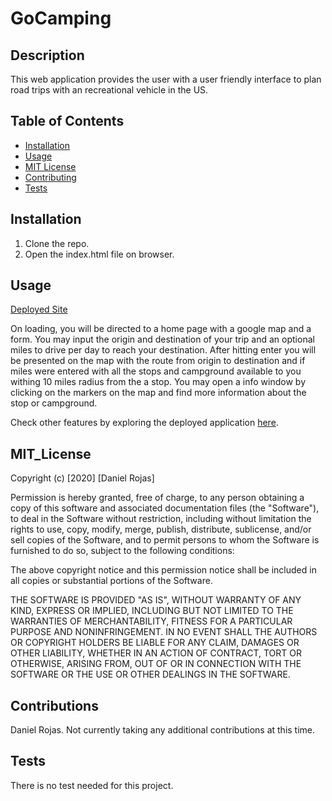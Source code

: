 # GoCamping

## Description

This web application provides the user with a user friendly interface to plan road trips with an recreational vehicle in the US.

## Table of Contents

- [Installation](#installation)
- [Usage](#usage)
- [MIT License](#mit_license)
- [Contributing](#contributing)
- [Tests](#tests)

## Installation

1. Clone the repo.
2. Open the index.html file on browser.

## Usage

[Deployed Site](https://danieldrojas.github.io/go-camping/#)

On loading, you will be directed to a home page with a google map and a form. You may input the origin and destination of your trip and an optional miles to drive per day to reach your destination. After hitting enter you will be presented on the map with the route from origin to destination and if miles were entered with all the stops and campground available to you withing 10 miles radius from the a stop.
You may open a info window by clicking on the markers on the map and find more information about the stop or campground.

Check other features by exploring the deployed application [here](https://danieldrojas.github.io/go-camping/#).

## MIT_License

Copyright (c) [2020] [Daniel Rojas]

Permission is hereby granted, free of charge, to any person obtaining a copy
of this software and associated documentation files (the "Software"), to deal
in the Software without restriction, including without limitation the rights
to use, copy, modify, merge, publish, distribute, sublicense, and/or sell
copies of the Software, and to permit persons to whom the Software is
furnished to do so, subject to the following conditions:

The above copyright notice and this permission notice shall be included in all
copies or substantial portions of the Software.

THE SOFTWARE IS PROVIDED "AS IS", WITHOUT WARRANTY OF ANY KIND, EXPRESS OR
IMPLIED, INCLUDING BUT NOT LIMITED TO THE WARRANTIES OF MERCHANTABILITY,
FITNESS FOR A PARTICULAR PURPOSE AND NONINFRINGEMENT. IN NO EVENT SHALL THE
AUTHORS OR COPYRIGHT HOLDERS BE LIABLE FOR ANY CLAIM, DAMAGES OR OTHER
LIABILITY, WHETHER IN AN ACTION OF CONTRACT, TORT OR OTHERWISE, ARISING FROM,
OUT OF OR IN CONNECTION WITH THE SOFTWARE OR THE USE OR OTHER DEALINGS IN THE
SOFTWARE.

## Contributions

Daniel Rojas.
Not currently taking any additional contributions at this time.

## Tests

There is no test needed for this project.
